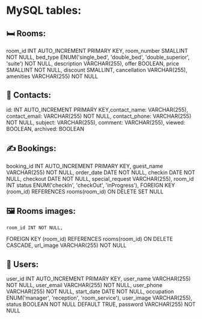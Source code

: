 
# MySQL tables:

## 🛏 Rooms:

room_id INT AUTO_INCREMENT PRIMARY KEY,
room_number SMALLINT NOT NULL,
bed_type ENUM('single_bed', 'double_bed', 'double_superior', 'suite') NOT NULL,
description VARCHAR(255),
offer BOOLEAN,
price SMALLINT NOT NULL,
discount SMALLINT,
cancellation VARCHAR(255),
amenities VARCHAR(255) NOT NULL

## 👯 Contacts:

id: INT AUTO_INCREMENT PRIMARY KEY,contact_name: VARCHAR(255),
contact_email: VARCHAR(255) NOT NULL,
contact_phone: VARCHAR(255) NOT NULL,
subject: VARCHAR(255),
comment: VARCHAR(255),
viewed: BOOLEAN,
archived: BOOLEAN

## ✍️ Bookings:

booking_id INT AUTO_INCREMENT PRIMARY KEY,
guest_name VARCHAR(255) NOT NULL,
order_date DATE NOT NULL,
checkin DATE NOT NULL,
checkout DATE NOT NULL,
special_request VARCHAR(255),
room_id INT
status ENUM('checkIn', 'checkOut', 'inProgress'),
FOREIGN KEY (room_id)
REFERENCES rooms(room_id)
ON DELETE SET NULL

## 🖼 Rooms images:

    room_id INT NOT NULL,

FOREIGN KEY (room_id) REFERENCES rooms(room_id) ON DELETE CASCADE,
url_image VARCHAR(255) NOT NULL

## 🏨 Users:

user_id INT AUTO_INCREMENT PRIMARY KEY,
user_name VARCHAR(255) NOT NULL,
user_email VARCHAR(255) NOT NULL,
user_phone VARCHAR(255) NOT NULL,
start_date DATE NOT NULL,
occupation ENUM('manager', 'reception', 'room_service'),
user_image VARCHAR(255),
status BOOLEAN NOT NULL DEFAULT TRUE,
password VARCHAR(255) NOT NULL
